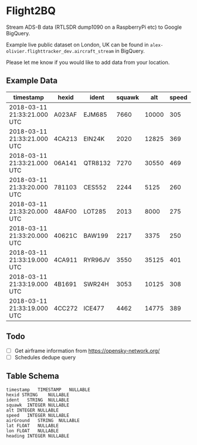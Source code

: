 # Flight2BQ
Stream ADS-B data (RTLSDR dump1090 on a RaspberryPi etc) to Google BigQuery.

Example live public dataset on London, UK can be found in `alex-olivier.flighttracker_dev.aircraft_stream` in BigQuery.

Please let me know if you would like to add data from your location.

## Example Data

| timestamp | hexid | ident | squawk | alt | speed | airGround | lat | lon | heading |
| --------- | ----- | ----- | ------ | --- | ----- | --------- | --- | --- | ------ |
| 2018-03-11 21:33:21.000 UTC |	A023AF | EJM685 | 7660 | 10000 | 305 | A | 51.86767 | -0.02373 | 23	 |
| 2018-03-11 21:33:21.000 UTC | 4CA213 | EIN24K | 2020 | 12825 | 369 | A | 51.29451 | -0.50453 | 306 |
| 2018-03-11 21:33:21.000 UTC | 06A141 | QTR8132 | 7270 | 30550 | 469 | A | 51.27194 | 0.29724 | 98 |
| 2018-03-11 21:33:20.000 UTC | 781103 | CES552 | 2244 | 5125 | 260 | A | 51.53212 | -0.25757 | 67 |
| 2018-03-11 21:33:20.000 UTC | 48AF00 | LOT285 | 2013 | 8000 | 275 | A | 51.64124 | -0.26775 | 269 | 
| 2018-03-11 21:33:20.000 UTC | 40621C | BAW199 | 2217 | 3375 | 250 | A | 51.44371 | -0.33089 | 106 | 
| 2018-03-11 21:33:19.000 UTC | 4CA911 | RYR96JV | 3550 | 35125 | 401 | A | 51.46848 | 1.09154 | 272 |
| 2018-03-11 21:33:19.000 UTC | 4B1691 | SWR24H | 3053 | 10125 | 308 | A | 51.23309 | 0.1207 | 332	 | 
| 2018-03-11 21:33:19.000 UTC | 4CC272 | ICE477 | 4462 | 14775 | 389 | A | 51.49393 | 0.15782 | 332 |


## Todo
- [ ] Get airframe information from https://opensky-network.org/
- [ ] Schedules dedupe query

## Table Schema
```
timestamp	TIMESTAMP	NULLABLE	
hexid STRING	NULLABLE	
ident	STRING	NULLABLE	
squawk	INTEGER	NULLABLE	
alt	INTEGER	NULLABLE	
speed	INTEGER	NULLABLE	
airGround	STRING	NULLABLE	
lat	FLOAT	NULLABLE	
lon	FLOAT	NULLABLE	
heading	INTEGER	NULLABLE	
```
